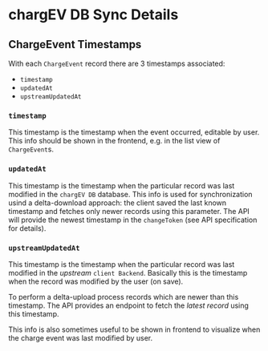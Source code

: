 # chargEV DB Sync Details

## ChargeEvent Timestamps

With each `ChargeEvent` record there are 3 timestamps associated:

* `timestamp`
* `updatedAt`
* `upstreamUpdatedAt`

### `timestamp`

This timestamp is the timestamp when the event occurred, editable by user. This info should be shown in the frontend,
e.g. in the list view of `ChargeEvent`s.

### `updatedAt`

This timestamp is the timestamp when the particular record was last modified in the `chargEV DB` database. This info
is used for synchronization usind a delta-download approach: the client saved the last known timestamp and fetches
only newer records using this parameter. The API will provide the newest timestamp in the `changeToken` (see API specification
for details).

### `upstreamUpdatedAt`

This timestamp is the timestamp when the particular record was last modified in the _upstream_ `client Backend`. Basically
this is the timestamp when the record was modified by the user (on save).

To perform a delta-upload process records which are newer than this timestamp. The API provides an endpoint
to fetch the _latest record_ using this timestamp.

This info is also sometimes useful to be shown in frontend to visualize when the charge event was last modified by user.
